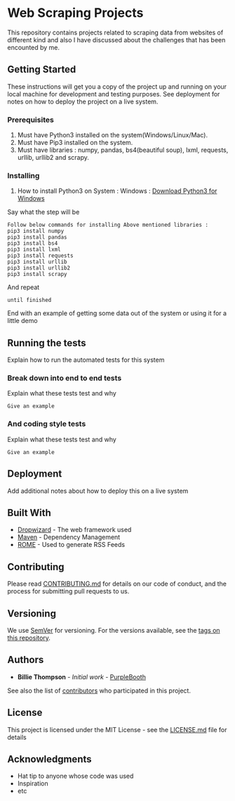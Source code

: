 # Web Scraping Projects

This repository contains projects related to scraping data from websites of different kind and also I have discussed about the challenges that has been encounted by me.

## Getting Started

These instructions will get you a copy of the project up and running on your local machine for development and testing purposes. See deployment for notes on how to deploy the project on a live system.

### Prerequisites

1) Must have Python3 installed on the system(Windows/Linux/Mac).
2) Must have Pip3 installed on the system.
3) Must have libraries : numpy, pandas, bs4(beautiful soup), lxml, requests, urllib, urllib2 and scrapy.

### Installing

1) How to install Python3 on System :
   Windows : [Download Python3 for Windows](https://www.python.org/ftp/python/3.7.0/python-3.7.0.exe)

Say what the step will be

```
Follow below commands for installing Above mentioned libraries :
pip3 install numpy
pip3 install pandas
pip3 install bs4
pip3 install lxml
pip3 install requests
pip3 install urllib
pip3 install urllib2
pip3 install scrapy
```

And repeat

```
until finished
```

End with an example of getting some data out of the system or using it for a little demo

## Running the tests

Explain how to run the automated tests for this system

### Break down into end to end tests

Explain what these tests test and why

```
Give an example
```

### And coding style tests

Explain what these tests test and why

```
Give an example
```

## Deployment

Add additional notes about how to deploy this on a live system

## Built With

* [Dropwizard](http://www.dropwizard.io/1.0.2/docs/) - The web framework used
* [Maven](https://maven.apache.org/) - Dependency Management
* [ROME](https://rometools.github.io/rome/) - Used to generate RSS Feeds

## Contributing

Please read [CONTRIBUTING.md](https://gist.github.com/PurpleBooth/b24679402957c63ec426) for details on our code of conduct, and the process for submitting pull requests to us.

## Versioning

We use [SemVer](http://semver.org/) for versioning. For the versions available, see the [tags on this repository](https://github.com/your/project/tags). 

## Authors

* **Billie Thompson** - *Initial work* - [PurpleBooth](https://github.com/PurpleBooth)

See also the list of [contributors](https://github.com/your/project/contributors) who participated in this project.

## License

This project is licensed under the MIT License - see the [LICENSE.md](LICENSE.md) file for details

## Acknowledgments

* Hat tip to anyone whose code was used
* Inspiration
* etc

